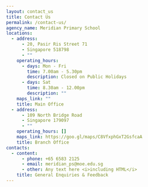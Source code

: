 ```yaml
---
layout: contact_us
title: Contact Us
permalink: /contact-us/
agency_name: Meridian Primary School
locations:
  - address:
      - 20, Pasir Ris Street 71
      - Singapore 518798
      - ""
    operating_hours:
      - days: Mon - Fri
        time: 7.00am - 5.30pm
        description: Closed on Public Holidays
      - days: Sat
        time: 8.30am - 12.00pm
        description: ""
    maps_link: ""
    title: Main Office
  - address:
      - 109 North Bridge Road
      - Singapore 179097
      - ""
    operating_hours: []
    maps_link: https://goo.gl/maps/C8VfxphGxT2GsfcaA
    title: Branch Office
contacts:
  - content:
      - phone: +65 6583 2125
      - email: meridian_ps@moe.edu.sg
      - other: Any text here <i>including HTML</i>
    title: General Enquiries & Feedback
---
```

